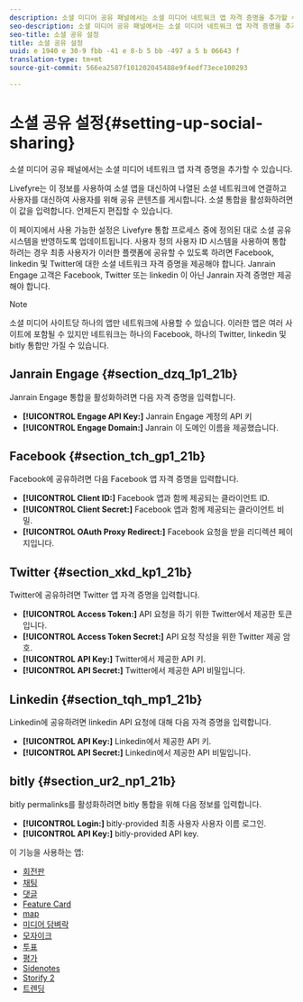 ```yaml
---
description: 소셜 미디어 공유 패널에서는 소셜 미디어 네트워크 앱 자격 증명을 추가할 수 있습니다.
seo-description: 소셜 미디어 공유 패널에서는 소셜 미디어 네트워크 앱 자격 증명을 추가할 수 있습니다.
seo-title: 소셜 공유 설정
title: 소셜 공유 설정
uuid: e 1940 e 30-9 fbb -41 e 8-b 5 bb -497 a 5 b 06643 f
translation-type: tm+mt
source-git-commit: 566ea2587f101202045488e9f4edf73ece100293

---
```



# 소셜 공유 설정{#setting-up-social-sharing}

소셜 미디어 공유 패널에서는 소셜 미디어 네트워크 앱 자격 증명을 추가할 수 있습니다.

Livefyre는 이 정보를 사용하여 소셜 앱을 대신하여 나열된 소셜 네트워크에 연결하고 사용자를 대신하여 사용자를 위해 공유 콘텐츠를 게시합니다. 소셜 통합을 활성화하려면 이 값을 입력합니다. 언제든지 편집할 수 있습니다.

이 페이지에서 사용 가능한 설정은 Livefyre 통합 프로세스 중에 정의된 대로 소셜 공유 시스템을 반영하도록 업데이트됩니다. 사용자 정의 사용자 ID 시스템을 사용하여 통합하려는 경우 최종 사용자가 이러한 플랫폼에 공유할 수 있도록 하려면 Facebook, linkedin 및 Twitter에 대한 소셜 네트워크 자격 증명을 제공해야 합니다. Janrain Engage 고객은 Facebook, Twitter 또는 linkedin 이 아닌 Janrain 자격 증명만 제공해야 합니다.

>[!NOTE]
>
>소셜 미디어 사이트당 하나의 앱만 네트워크에 사용할 수 있습니다. 이러한 앱은 여러 사이트에 포함될 수 있지만 네트워크는 하나의 Facebook, 하나의 Twitter, linkedin 및 bitly 통합만 가질 수 있습니다.

## Janrain Engage {#section_dzq_1p1_21b}

Janrain Engage 통합을 활성화하려면 다음 자격 증명을 입력합니다.

* **[!UICONTROL Engage API Key:]** Janrain Engage 계정의 API 키
* **[!UICONTROL Engage Domain:]** Janrain 이 도메인 이름을 제공했습니다.

## Facebook {#section_tch_gp1_21b}

Facebook에 공유하려면 다음 Facebook 앱 자격 증명을 입력합니다.

* **[!UICONTROL Client ID:]** Facebook 앱과 함께 제공되는 클라이언트 ID.
* **[!UICONTROL Client Secret:]** Facebook 앱과 함께 제공되는 클라이언트 비밀.
* **[!UICONTROL OAuth Proxy Redirect:]** Facebook 요청을 받을 리디렉션 페이지입니다.

## Twitter {#section_xkd_kp1_21b}

Twitter에 공유하려면 Twitter 앱 자격 증명을 입력합니다.

* **[!UICONTROL Access Token:]** API 요청을 하기 위한 Twitter에서 제공한 토큰입니다.
* **[!UICONTROL Access Token Secret:]** API 요청 작성을 위한 Twitter 제공 암호.
* **[!UICONTROL API Key:]** Twitter에서 제공한 API 키.
* **[!UICONTROL API Secret:]** Twitter에서 제공한 API 비밀입니다.

## Linkedin {#section_tqh_mp1_21b}

Linkedin에 공유하려면 linkedin API 요청에 대해 다음 자격 증명을 입력합니다.

* **[!UICONTROL API Key:]** Linkedin에서 제공한 API 키.
* **[!UICONTROL API Secret:]** Linkedin에서 제공한 API 비밀입니다.

## bitly {#section_ur2_np1_21b}

bitly permalinks를 활성화하려면 bitly 통합을 위해 다음 정보를 입력합니다.

* **[!UICONTROL Login:]** bitly-provided 최종 사용자 사용자 이름 로그인.
* **[!UICONTROL API Key:]** bitly-provided API key.



이 기능을 사용하는 앱:
* [회전판](/help/using/c-about-apps/c-carousel-app/c-carousel-app.md#c_carousel_app)
* [채팅](/help/using/c-about-apps/c-chat-app/c-chat-app.md#c_chat_app)
* [댓글](/help/using/c-about-apps/c-comments/c-comments.md)
* [Feature Card](/help/using/c-about-apps/c-feature-card-app/c-feature-card-app.md#c_feature_card_app)
* [map](/help/using/c-about-apps/c-map-app/c-map-app.md#c_map_app)
* [미디어 담벼락](/help/using/c-about-apps/c-media-wall-app/c-media-wall-app.md#c_media_wall_app)
* [모자이크](/help/using/c-about-apps/c-mosaic-app/c-mosaic-app.md#c_mosaic_app)
* [투표](/help/using/c-about-apps/c-polls-app/c-polls-app.md#c_polls_app)
* [평가](/help/using/c-about-apps/c-reviews-app/c-reviews-app.md#c_reviews_app)
* [Sidenotes](/help/using/c-about-apps/c-sidenotes-app/c-sidenotes-app.md#c_sidenotes_app)
* [Storify 2](/help/using/c-about-apps/c-storify2/c-storify2.md#c_storify2)
* [트렌딩](/help/using/c-about-apps/c-trending-app/c-trending-app.md#c_trending_app)

